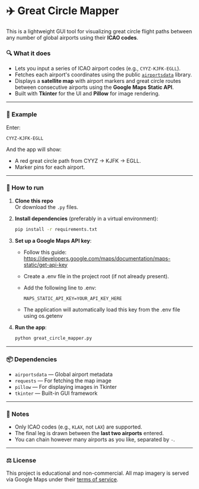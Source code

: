 # ✈️ Great Circle Mapper

This is a lightweight GUI tool for visualizing great circle flight paths between any number of global airports using their **ICAO codes**.

### 🔍 What it does
- Lets you input a series of ICAO airport codes (e.g., `CYYZ-KJFK-EGLL`).
- Fetches each airport's coordinates using the public [`airportsdata`](https://pypi.org/project/airportsdata/) library.
- Displays a **satellite map** with airport markers and great circle routes between consecutive airports using the **Google Maps Static API**.
- Built with **Tkinter** for the UI and **Pillow** for image rendering.

---

### 🧪 Example
Enter:
```
CYYZ-KJFK-EGLL
```
And the app will show:
- A red great circle path from CYYZ → KJFK → EGLL.
- Marker pins for each airport.

---

### 🚀 How to run

1. **Clone this repo**  
   Or download the `.py` files.

2. **Install dependencies** (preferably in a virtual environment):

   ```bash
   pip install -r requirements.txt
   ```

3. **Set up a Google Maps API key**:
   - Follow this guide: https://developers.google.com/maps/documentation/maps-static/get-api-key
   - Create a .env file in the project root (if not already present).
   - Add the following line to .env:

      ```env
      MAPS_STATIC_API_KEY=YOUR_API_KEY_HERE
      ```
   - The application will automatically load this key from the .env file using os.getenv

4. **Run the app**:
   ```bash
   python great_circle_mapper.py
   ```

---

### 📦 Dependencies
- `airportsdata` — Global airport metadata
- `requests` — For fetching the map image
- `pillow` — For displaying images in Tkinter
- `tkinter` — Built-in GUI framework

---

### 🧠 Notes
- Only ICAO codes (e.g., `KLAX`, not `LAX`) are supported.
- The final leg is drawn between the **last two airports** entered.
- You can chain however many airports as you like, separated by `-`.

---

### ⚖️ License
This project is educational and non-commercial. All map imagery is served via Google Maps under their [terms of service](https://mapsplatform.google.com/terms/).
